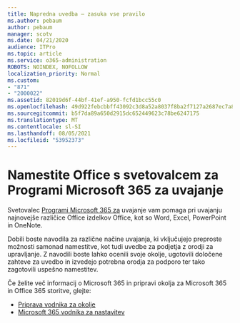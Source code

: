 ```yaml
---
title: Napredna uvedba – zasuka vse pravilo
ms.author: pebaum
author: pebaum
manager: scotv
ms.date: 04/21/2020
audience: ITPro
ms.topic: article
ms.service: o365-administration
ROBOTS: NOINDEX, NOFOLLOW
localization_priority: Normal
ms.custom:
- "871"
- "2000022"
ms.assetid: 82019d6f-44bf-41ef-a950-fcfd1bcc55c0
ms.openlocfilehash: 49d922febcbbff43092c3d8a52a8037f8ba2f7127a2687ec7a85094c76e63400
ms.sourcegitcommit: b5f7da89a650d2915dc652449623c78be6247175
ms.translationtype: MT
ms.contentlocale: sl-SI
ms.lasthandoff: 08/05/2021
ms.locfileid: "53952373"
---
```

# <a name="install-office-with-the-microsoft-365-apps-deployment-advisor"></a>Namestite Office s svetovalcem za Programi Microsoft 365 za uvajanje

Svetovalec [Programi Microsoft 365 za](https://go.microsoft.com/fwlink/?linkid=2145748) uvajanje vam pomaga pri uvajanju najnovejše različice Office izdelkov Office, kot so Word, Excel, PowerPoint in OneNote.
  
Dobili boste navodila za različne načine uvajanja, ki vključujejo preproste možnosti samonad namestitve, kot tudi uvedbe za podjetja z orodji za upravljanje. Z navodili boste lahko ocenili svoje okolje, ugotovili določene zahteve za uvedbo in izvedejo potrebna orodja za podporo ter tako zagotovili uspešno namestitev.
  
Če želite več informacij o Microsoft 365 in pripravi okolja za Microsoft 365 in Office 365 storitve, glejte:

- [Priprava vodnika za okolje](https://go.microsoft.com/fwlink/?linkid=2005213)
- [Microsoft 365 vodnika za nastavitev](https://go.microsoft.com/fwlink/?linkid=2072646)
